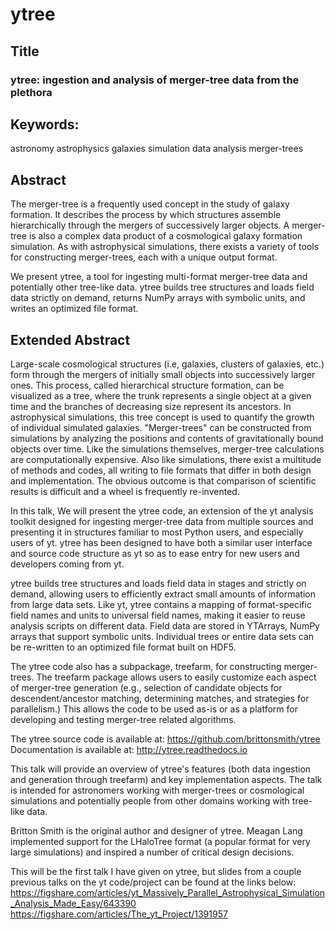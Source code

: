 # ytree

## Title

### ytree: ingestion and analysis of merger-tree data from the plethora

## Keywords:
astronomy
astrophysics
galaxies
simulation
data
analysis
merger-trees

## Abstract

The merger-tree is a frequently used concept in the study of galaxy formation. It describes the process by which structures assemble hierarchically through the mergers of successively larger objects. A merger-tree is also a complex data product of a cosmological galaxy formation simulation. As with astrophysical simulations, there exists a variety of tools for constructing merger-trees, each with a unique output format. 

We present ytree, a tool for ingesting multi-format merger-tree data and potentially other tree-like data. ytree builds tree structures and loads field data strictly on demand, returns NumPy arrays with symbolic units, and writes an optimized file format.

## Extended Abstract

Large-scale cosmological structures (i.e, galaxies, clusters of galaxies, etc.) form through the mergers of initially small objects into successively larger ones. This process, called hierarchical structure formation, can be visualized as a tree, where the trunk represents a single object at a given time and the branches of decreasing size represent its ancestors. In astrophysical simulations, this tree concept is used to quantify the growth of individual simulated galaxies. "Merger-trees" can be constructed from simulations by analyzing the positions and contents of gravitationally bound objects over time. Like the simulations themselves, merger-tree calculations are computationally expensive. Also like simulations, there exist a multitude of methods and codes, all writing to file formats that differ in both design and implementation. The obvious outcome is that comparison of scientific results is difficult and a wheel is frequently re-invented. 

In this talk, We will present the ytree code, an extension of the yt analysis toolkit designed for ingesting merger-tree data from multiple sources and presenting it in structures familiar to most Python users, and especially users of yt. ytree has been designed to have both a similar user interface and source code structure as yt so as to ease entry for new users and developers coming from yt. 

ytree builds tree structures and loads field data in stages and strictly on demand, allowing users to efficiently extract small amounts of information from large data sets. Like yt, ytree contains a mapping of format-specific field names and units to universal field names, making it easier to reuse analysis scripts on different data. Field data are stored in YTArrays, NumPy arrays that support symbolic units. Individual trees or entire data sets can be re-written to an optimized file format built on HDF5. 

The ytree code also has a subpackage, treefarm, for constructing merger-trees. The treefarm package allows users to easily customize each aspect of merger-tree generation (e.g., selection of candidate objects for descendent/ancestor matching, determining matches, and strategies for parallelism.) This allows the code to be used as-is or as a platform for developing and testing merger-tree related algorithms. 

The ytree source code is available at: https://github.com/brittonsmith/ytree 
Documentation is available at: http://ytree.readthedocs.io 

This talk will provide an overview of ytree's features (both data ingestion and generation through treefarm) and key implementation aspects. The talk is intended for astronomers working with merger-trees or cosmological simulations and potentially people from other domains working with tree-like data. 

Britton Smith is the original author and designer of ytree. Meagan Lang implemented support for the LHaloTree format (a popular format for very large simulations) and inspired a number of critical design decisions. 

This will be the first talk I have given on ytree, but slides from a couple previous talks on the yt code/project can be found at the links below: 
https://figshare.com/articles/yt_Massively_Parallel_Astrophysical_Simulation_Analysis_Made_Easy/643390 
https://figshare.com/articles/The_yt_Project/1391957
